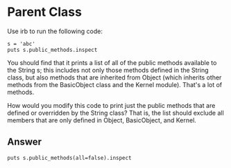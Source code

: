 Parent Class
============

Use irb to run the following code:

```
s = 'abc'
puts s.public_methods.inspect
```

You should find that it prints a list of all of the public methods available to the String s; this includes not only those methods defined in the String class, but also methods that are inherited from Object (which inherits other methods from the BasicObject class and the Kernel module). That's a lot of methods.

How would you modify this code to print just the public methods that are defined or overridden by the String class? That is, the list should exclude all members that are only defined in Object, BasicObject, and Kernel.

Answer
------
```
puts s.public_methods(all=false).inspect
```

